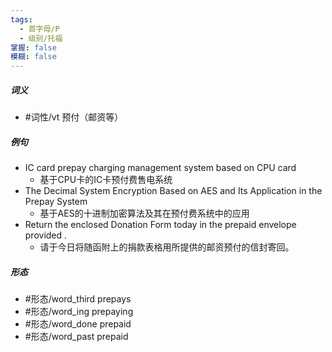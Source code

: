 ```yaml
---
tags:
  - 首字母/P
  - 级别/托福
掌握: false
模糊: false
---
```

##### 词义
- #词性/vt  预付（邮资等）
##### 例句
- IC card prepay charging management system based on CPU card
	- 基于CPU卡的IC卡预付费售电系统
- The Decimal System Encryption Based on AES and Its Application in the Prepay System
	- 基于AES的十进制加密算法及其在预付费系统中的应用
- Return the enclosed Donation Form today in the prepaid envelope provided .
	- 请于今日将随函附上的捐款表格用所提供的邮资预付的信封寄回。
##### 形态
- #形态/word_third prepays
- #形态/word_ing prepaying
- #形态/word_done prepaid
- #形态/word_past prepaid
